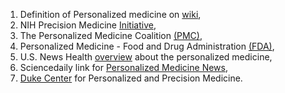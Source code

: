 1. Definition of Personalized medicine on [wiki](https://en.wikipedia.org/wiki/Personalized_medicine),
2. NIH Precision Medicine [Initiative](http://www.nih.gov/precisionmedicine),
3. The Personalized Medicine Coalition [(PMC)](http://personalizedmedicinecoalition.org/Education/Overview),
4. Personalized Medicine - Food and Drug Administration [(FDA)](http://www.fda.gov/scienceresearch/specialtopics/personalizedmedicine/default.htm),
5. U.S. News Health [overview](http://health.usnews.com/health-conditions/cancer/personalized-medicine/overview) about the personalized medicine, 
6. Sciencedaily link for [Personalized Medicine News](http://www.sciencedaily.com/news/health_medicine/personalized_medicine/),
7. [Duke Center](ehttp://dukepersonalizedmedicine.org/) for Personalized and Precision Medicine.

